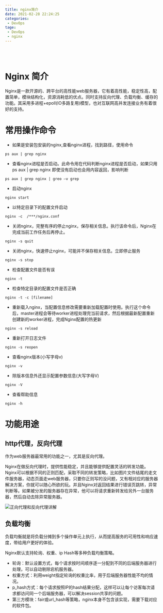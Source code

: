 ```yaml
---
title: nginx简介
date: 2021-02-28 22:24:25
categories:
 - DevOps
tage:
 - DevOps
 - nginx
---
```


<br>
<br>

# Nginx 简介

Nginx是一款开源的、跨平台的高性能web服务器，它有着高性能，稳定性高，配置简单，模块结构化，资源消耗低的优点。同时支持反向代理、负载均衡、缓存的功能。其采用多进程+epoll(IO多路复用)模型，也对互联网高并发连接业务有着很好的支持。

# 常用操作命令

* 如果是安装包安装的nginx,查看nginx进程，找到路径，使用命令
```shell
ps aux | grep nginx
```

* 查看nginx进程是否启动。此命令用在代码判断nginx进程是否启动，如果只用ps aux | grep nginx 即使没有启动也会用内容返回，影响判断
```shell
ps aux | grep nginx | greo –v grep
```

* 启动nginx
```shell
nginx start
```

* 以特定目录下的配置文件启动
```shell
nginx -c  /***/nginx.conf
```

* 关闭nginx，完整有序的停止nginx，保存相关信息。执行该命令后，Nginx在完成当前工作任务后再停止。
```shell
nginx -s quit
```

* 关闭nginx，快速停止nginx，可能并不保存相关信息。立即停止服务
```shell
nginx -s stop
```

*  检查配置文件是否有误
```shell
nginx -t
```

* 检查特定目录的配置文件是否正确
```shell
nginx -t -c [filename]
```

* 重新载入nginx，当配置信息修改需要重新加载配置时使用。执行这个命令后，master进程会等待worker进程处理完当前请求，然后根据最新配置重新创建新的worker进程，完成Nginx配置的热更新
```shell
nginx -s reload
```

* 重新打开日志文件
```shell
nginx -s reopen
```

* 查看nginx版本(小写字母v)
```shell
nginx -v
```

* 除版本信息外还显示配置参数信息(大写字母V)
```shell
nginx -V
```

* 查看帮助信息
```shell
nginx -h
```

# 功能用途

## http代理，反向代理

作为web服务器最常用的功能之一，尤其是反向代理。

Nginx在做反向代理时，提供性能稳定，并且能够提供配置灵活的转发功能。Nginx可以根据不同的正则匹配，采取不同的转发策略，比如图片文件结尾的走文件服务器，动态页面走web服务器，只要你正则写的没问题，又有相对应的服务器解决方案，你就可以随心所欲的玩。并且Nginx对返回结果进行错误页跳转，异常判断等。如果被分发的服务器存在异常，他可以将请求重新转发给另外一台服务器，然后自动去除异常服务器。

![正向代理和反向代理]({{site.baseurl}}/devops/2021/02/28/正向代理和反向代理/)详解

## 负载均衡

负载均衡就是将负载分摊到多个操作单元上执行，从而提高服务的可用性和响应速度，带给用户更好的体验。

Nginx默认支持轮询、权重、ip Hash等多种负载均衡策略。

* 轮询：默认设置方式，每个请求按时间顺序逐一分配到不同的后端服务器进行处理，可以自动剔除宕机服务器。
* 权重方式：利用weight指定轮询的权重比率，用于后端服务器性能不均的情况。
* p_hash方式：每个请求按照IP的hash结果分配，这样可以让每个访客每次请求都访问同一个后端服务器，可以解决session共享的问题。
* 第三方模块：fair或url_hash等策略，nginx本身不包含该实现，需要下载对应的软件包。


